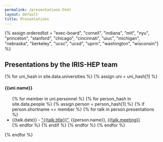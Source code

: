 ```yaml
---
permalink: /presentations.html
layout: default
title: Presentations
---
```


{% assign orderedlist = "exec-board", "cornell", "indiana", "mit", "nyu", "princeton", "stanford", "chicago", "cincinnati", "uiuc", "michigan", "nebraska", "berkeley", "ucsc", "ucsd", "uprm", "washington", "wisconsin"] %}

<h2>Presentations by the IRIS-HEP team</h2>

{% for uni_hash in site.data.universities %}
{% assign uni = uni_hash[1] %}
  <h4>{{uni.name}}</h4>
  <ul>
  {% for member in uni.personnel  %}
     {% for person_hash in site.data.people %}
       {% assign person = person_hash[1] %}
       {% if person.shortname == member %}
         {% for talk in person.presentations %}
         <li> {{talk.date}} - <a href="{{talk.url}}">"{{talk.title}}"</a>, {{person.name}}, <a href="{{talk.meetingurl}}">{{talk.meeting}}</a></li>
         {% endfor %}
       {% endif %}
       {% endfor %}
  {% endfor %}
  </ul>
{% endfor %}



